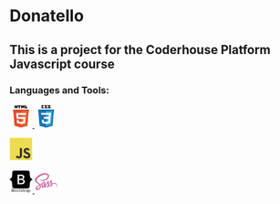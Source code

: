 # Donatello

<h2>
This is a project for the Coderhouse Platform Javascript course</h2>

<h3 align="left">Languages and Tools:</h3>
<p align ="left">
  <a href="https://www.w3.org/html/" target="_blank" rel="noreferrer">
    <img src="https://raw.githubusercontent.com/devicons/devicon/master/icons/html5/html5-original-wordmark.svg"
    alt="html5" width="40" height="40" /> 
  </a> 

  <a href="https://www.w3schools.com/css/" target="_blank" rel="noreferrer">
    <img src="https://raw.githubusercontent.com/devicons/devicon/master/icons/css3/css3-original-wordmark.svg"
    alt="css3" width="40" height="40" /> 
  </a> 

  <a href="https://developer.mozilla.org/en-US/docs/Web/JavaScript"
  target="_blank" rel="noreferrer"> 
  <img
    src="https://raw.githubusercontent.com/devicons/devicon/master/icons/javascript/javascript-original.svg"
    alt="javascript" width="40" height="40" /> 
  </a> 

  <a href="https://getbootstrap.com" target="_blank" rel="noreferrer">
    <img src="https://raw.githubusercontent.com/devicons/devicon/master/icons/bootstrap/bootstrap-plain-wordmark.svg"
    alt="bootstrap" width="40" height="40" /> 
  </a>

  <a href="https://sass-lang.com" target="_blank" rel="noreferrer">
  <img src="https://raw.githubusercontent.com/devicons/devicon/master/icons/sass/sass-original.svg" alt="sass"
    width="40" height="40" /> 
  </a>
</p>
